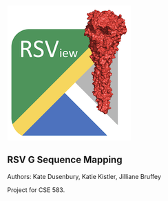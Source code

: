 ![alt text](./logo_rsview_small.png) 

## RSV G Sequence Mapping

Authors: Kate Dusenbury, Katie Kistler, Jilliane Bruffey

Project for CSE 583. 
